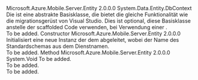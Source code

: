 <Type Name="EntityContext" FullName="Microsoft.Azure.Mobile.Server.EntityContext">
  <TypeSignature Language="C#" Value="public abstract class EntityContext : System.Data.Entity.DbContext" />
  <TypeSignature Language="ILAsm" Value=".class public auto ansi abstract beforefieldinit EntityContext extends System.Data.Entity.DbContext" />
  <TypeSignature Language="DocId" Value="T:Microsoft.Azure.Mobile.Server.EntityContext" />
  <TypeSignature Language="VB.NET" Value="Public MustInherit Class EntityContext&#xA;Inherits DbContext" />
  <TypeSignature Language="F#" Value="type EntityContext = class&#xA;    inherit DbContext" />
  <AssemblyInfo>
    <AssemblyName>Microsoft.Azure.Mobile.Server.Entity</AssemblyName>
    <AssemblyVersion>2.0.0.0</AssemblyVersion>
  </AssemblyInfo>
  <Base>
    <BaseTypeName>System.Data.Entity.DbContext</BaseTypeName>
  </Base>
  <Interfaces />
  <Docs>
    <summary>
            Die <see cref="T:Microsoft.Azure.Mobile.Server.EntityContext" /> ist eine abstrakte Basisklasse, die bietet die gleiche Funktionalität wie die <see cref="T:System.Data.Entity.DbContext" /> migrationsgerüst von Visual Studio. Dies ist optional, diese Basisklasse anstelle der scaffolded Code verwenden, bei Verwendung einer <see cref="T:Microsoft.Azure.Mobile.Server.TableController`1" />.
            </summary>
    <remarks>To be added.</remarks>
  </Docs>
  <Members>
    <Member MemberName=".ctor">
      <MemberSignature Language="C#" Value="protected EntityContext ();" />
      <MemberSignature Language="ILAsm" Value=".method familyhidebysig specialname rtspecialname instance void .ctor() cil managed" />
      <MemberSignature Language="DocId" Value="M:Microsoft.Azure.Mobile.Server.EntityContext.#ctor" />
      <MemberSignature Language="VB.NET" Value="Protected Sub New ()" />
      <MemberType>Constructor</MemberType>
      <AssemblyInfo>
        <AssemblyName>Microsoft.Azure.Mobile.Server.Entity</AssemblyName>
        <AssemblyVersion>2.0.0.0</AssemblyVersion>
      </AssemblyInfo>
      <Parameters />
      <Docs>
        <summary>
            Initialisiert eine neue Instanz der dem <see cref="T:Microsoft.Azure.Mobile.Server.EntityContext" /> abgeleitet, wobei der Name des Standardschemas aus dem Dienstnamen.
            </summary>
        <remarks>To be added.</remarks>
      </Docs>
    </Member>
    <Member MemberName="OnModelCreating">
      <MemberSignature Language="C#" Value="protected override void OnModelCreating (System.Data.Entity.DbModelBuilder modelBuilder);" />
      <MemberSignature Language="ILAsm" Value=".method familyhidebysig virtual instance void OnModelCreating(class System.Data.Entity.DbModelBuilder modelBuilder) cil managed" />
      <MemberSignature Language="DocId" Value="M:Microsoft.Azure.Mobile.Server.EntityContext.OnModelCreating(System.Data.Entity.DbModelBuilder)" />
      <MemberSignature Language="VB.NET" Value="Protected Overrides Sub OnModelCreating (modelBuilder As DbModelBuilder)" />
      <MemberSignature Language="F#" Value="override this.OnModelCreating : System.Data.Entity.DbModelBuilder -&gt; unit" Usage="entityContext.OnModelCreating modelBuilder" />
      <MemberType>Method</MemberType>
      <AssemblyInfo>
        <AssemblyName>Microsoft.Azure.Mobile.Server.Entity</AssemblyName>
        <AssemblyVersion>2.0.0.0</AssemblyVersion>
      </AssemblyInfo>
      <ReturnValue>
        <ReturnType>System.Void</ReturnType>
      </ReturnValue>
      <Parameters>
        <Parameter Name="modelBuilder" Type="System.Data.Entity.DbModelBuilder" />
      </Parameters>
      <Docs>
        <param name="modelBuilder">To be added.</param>
        <summary>To be added.</summary>
        <remarks>To be added.</remarks>
      </Docs>
    </Member>
  </Members>
</Type>